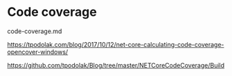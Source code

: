 # Code coverage

code-coverage.md

https://tpodolak.com/blog/2017/10/12/net-core-calculating-code-coverage-opencover-windows/


https://github.com/tpodolak/Blog/tree/master/NETCoreCodeCoverage/Build